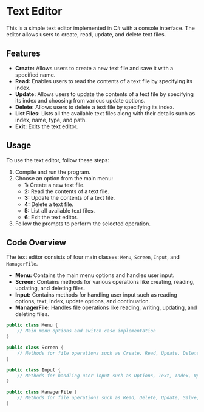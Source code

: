 # Text Editor

This is a simple text editor implemented in C# with a console interface. The editor allows users to create, read, update, and delete text files.

## Features

- **Create:** Allows users to create a new text file and save it with a specified name.
- **Read:** Enables users to read the contents of a text file by specifying its index.
- **Update:** Allows users to update the contents of a text file by specifying its index and choosing from various update options.
- **Delete:** Allows users to delete a text file by specifying its index.
- **List Files:** Lists all the available text files along with their details such as index, name, type, and path.
- **Exit:** Exits the text editor.

## Usage

To use the text editor, follow these steps:

1. Compile and run the program.
2. Choose an option from the main menu:
   - **1:** Create a new text file.
   - **2:** Read the contents of a text file.
   - **3:** Update the contents of a text file.
   - **4:** Delete a text file.
   - **5:** List all available text files.
   - **6:** Exit the text editor.
3. Follow the prompts to perform the selected operation.

## Code Overview

The text editor consists of four main classes: `Menu`, `Screen`, `Input`, and `ManagerFile`.

- **Menu:** Contains the main menu options and handles user input.
- **Screen:** Contains methods for various operations like creating, reading, updating, and deleting files.
- **Input:** Contains methods for handling user input such as reading options, text, index, update options, and continuation.
- **ManagerFile:** Handles file operations like reading, writing, updating, and deleting files.

```csharp
public class Menu {
    // Main menu options and switch case implementation
}

public class Screen {
    // Methods for file operations such as Create, Read, Update, Delete, and ListFile
}

public class Input {
    // Methods for handling user input such as Options, Text, Index, Update, and Continue
}

public class ManagerFile {
    // Methods for file operations such as Read, Delete, Update, Salve, and ListFile
}
